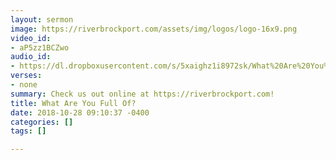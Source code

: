 ```yaml
---
layout: sermon
image: https://riverbrockport.com/assets/img/logos/logo-16x9.png
video_id:
- aP5zz1BCZwo
audio_id:
- https://dl.dropboxusercontent.com/s/5xaighz1i8972sk/What%20Are%20You%20Full%20Of.mp3?dl=0
verses:
- none
summary: Check us out online at https://riverbrockport.com!
title: What Are You Full Of?
date: 2018-10-28 09:10:37 -0400
categories: []
tags: []

---
```

